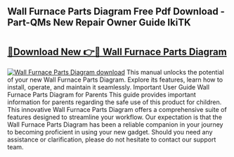 ## Wall Furnace Parts Diagram Free Pdf Download - Part-QMs New Repair Owner Guide IkiTK

# <h2><a href="http://dfhl529.blite.top/?on=Wall+Furnace+Parts+Diagram">🔗Download New 👉🔴 Wall Furnace Parts Diagram</a></h2>

[![Wall Furnace Parts Diagram download](https://i.imgur.com/lujVjoI.png)](http://dfhl529.blite.top/?on=Wall+Furnace+Parts+Diagram)
This manual unlocks the potential of your new Wall Furnace Parts Diagram. Explore its features, learn how to install, operate, and maintain it seamlessly. Important User Guide Wall Furnace Parts Diagram for Parents This guide provides important information for parents regarding the safe use of this product for children. This innovative Wall Furnace Parts Diagram offers a comprehensive suite of features designed to streamline your workflow. Our expectation is that the Wall Furnace Parts Diagram has been a reliable companion in your journey to becoming proficient in using your new gadget. Should you need any assistance or clarification, please do not hesitate to contact our support team.
